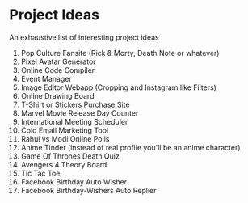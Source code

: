 # Project Ideas
An exhaustive list of interesting project ideas


1. Pop Culture Fansite (Rick & Morty, Death Note or whatever)
1. Pixel Avatar Generator
1. Online Code Compiler
1. Event Manager
1. Image Editor Webapp (Cropping and Instagram like Filters)
1. Online Drawing Board
1. T-Shirt or Stickers Purchase Site
1. Marvel Movie Release Day Counter
1. International Meeting Scheduler
1. Cold Email Marketing Tool
1. Rahul vs Modi Online Polls
1. Anime Tinder (instead of real profile you'll be an anime character)
1. Game Of Thrones Death Quiz
1. Avengers 4 Theory Board
1. Tic Tac Toe
1. Facebook Birthday Auto Wisher
1. Facebook Birthday-Wishers Auto Replier

